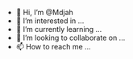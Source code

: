 - 👋 Hi, I’m @Mdjah
- 👀 I’m interested in ...
- 🌱 I’m currently learning ...
- 💞️ I’m looking to collaborate on ...
- 📫 How to reach me ...

<!---
Mdjah/Mdjah is a ✨ special ✨ repository because its `README.md` (this file) appears on your GitHub profile.
You can click the Preview link to take a look at your changes.
--->
